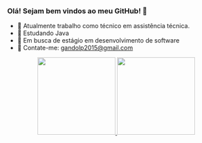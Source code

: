 ### Olá! Sejam bem vindos ao meu GitHub! 👋



- 🔭 Atualmente trabalho como técnico em assistência técnica.
- 🌱 Estudando Java
- 👯 Em busca de estágio em desenvolvimento de software 
- 🤔 Contate-me: gandolp2015@gmail.com

<div align="center">
  <a href="https://github.com/rafaballerini">
  <img height="180em" src="https://github-readme-stats.vercel.app/api?username=Gandolphini&show_icons=true&theme=dracula&include_all_commits=true&count_private=true"/>
  <img height="180em" src="https://github-readme-stats.vercel.app/api/top-langs/?username=Gandolphini&layout=compact&langs_count=7&theme=dracula"/>
</div>
